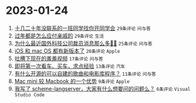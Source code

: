 # 2023-01-24

1. [十几二十年没联系的一班同学找你开同学会](https://www.v2ex.com/t/910411) `29条评论` `问与答`
1. [过年都是怎么应付亲戚的](https://www.v2ex.com/t/910415) `29条评论` `生活`
1. [为什么最近国外科技公司裁员消息那么多😶‍🌫️](https://www.v2ex.com/t/910414) `25条评论` `问与答`
1. [iOS 和 mac OS 都有新版本了](https://www.v2ex.com/t/910409) `20条评论` `Apple`
1. [吐槽下现在的羞羞视频](https://www.v2ex.com/t/910418) `17条评论` `问与答`
1. [即将第一次看车、买车，求点经验](https://www.v2ex.com/t/910425) `13条评论` `汽车`
1. [有什么开源的可以自建的歌曲和电影库程序？](https://www.v2ex.com/t/910412) `11条评论` `问与答`
1. [Mac mini 较 Macbook 的一个优势](https://www.v2ex.com/t/910421) `9条评论` `Apple`
1. [我写了 scheme-langserver，大家有什么想要问的问题么？](https://www.v2ex.com/t/910417) `6条评论` `Visual Studio Code`
